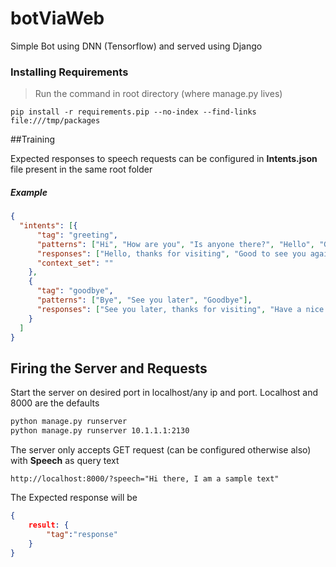 # botViaWeb

Simple Bot using DNN (Tensorflow) and served using Django

### Installing Requirements
> Run the command in root directory (where manage.py lives)

`pip install -r requirements.pip --no-index --find-links file:///tmp/packages`

##Training

Expected responses to speech requests can be configured in **Intents.json** file present in the same root folder

##### Example
```json
{
  "intents": [{
      "tag": "greeting",
      "patterns": ["Hi", "How are you", "Is anyone there?", "Hello", "Good day"],
      "responses": ["Hello, thanks for visiting", "Good to see you again", "Hi there, how can I help?"],
      "context_set": ""
    },
    {
      "tag": "goodbye",
      "patterns": ["Bye", "See you later", "Goodbye"],
      "responses": ["See you later, thanks for visiting", "Have a nice day", "Bye! Come back again soon."]
    }
  ]
}
```
## Firing the Server and Requests
Start the server on desired port in localhost/any ip and port. Localhost and 8000 are the defaults
```bash
python manage.py runserver
python manage.py runserver 10.1.1.1:2130
```
The server only accepts GET request (can be configured otherwise also) with **Speech** as query text

`http://localhost:8000/?speech="Hi there, I am a sample text"`

The Expected response will be
```json
{
	result: {
		"tag":"response"
	}
}
```